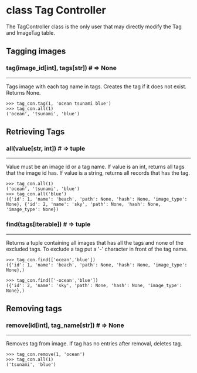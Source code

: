 # class Tag Controller

The TagController class is the only user that may directly modify the Tag and ImageTag table.

## Tagging images

### tag(image_id[int], tags[str]) # => None

---

Tags image with each tag name in tags. Creates the tag if it does not exist. Returns None.

```
>>> tag_con.tag(1, 'ocean tsunami blue')
>>> tag_con.all(1)
('ocean', 'tsunami', 'blue')
```

## Retrieving Tags

### all(value[str, int]) # => tuple

---

Value must be an image id or a tag name. If value is an int, returns all tags that the image id has. If value is a string, returns all records that has the tag.

```
>>> tag_con.all(1)
('ocean', 'tsunami', 'blue')
>>> tag_con.all('blue')
({'id': 1, 'name': 'beach', 'path': None, 'hash': None, 'image_type': None}, {'id': 2, 'name': 'sky', 'path': None, 'hash': None, 'image_type': None})
```

### find(tags[iterable]) # => tuple

---

Returns a tuple containing all images that has all the tags and none of the excluded tags. To exclude a tag put a '-' character in front of the tag name.

```
>>> tag_con.find(['ocean','blue'])
({'id': 1, 'name': 'beach', 'path': None, 'hash': None, 'image_type': None},)

>>> tag_con.find(['-ocean','blue'])
({'id': 2, 'name': 'sky', 'path': None, 'hash': None, 'image_type': None},)
```

## Removing tags

### remove(id[int], tag_name[str]) # => None

---

Removes tag from image. If tag has no entries after removal, deletes tag.

```
>>> tag_con.remove(1, 'ocean')
>>> tag_con.all(1)
('tsunami', 'blue')
```
